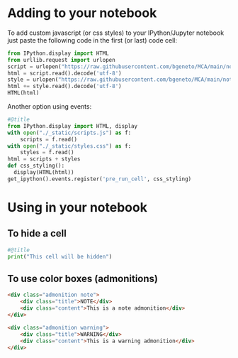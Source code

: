 # Adding to your notebook

To add custom javascript (or css styles) to your IPython/Jupyter notebook just paste the following code in the first (or last) code cell:

```python
from IPython.display import HTML
from urllib.request import urlopen
script = urlopen("https://raw.githubusercontent.com/bgeneto/MCA/main/notebooks/_static/scripts.js")
html = script.read().decode('utf-8')
style = urlopen("https://raw.githubusercontent.com/bgeneto/MCA/main/notebooks/_static/styles.css")
html += style.read().decode('utf-8')
HTML(html)
```

Another option using events:

```python
#@title
from IPython.display import HTML, display
with open("./_static/scripts.js") as f:
    scripts = f.read()
with open("./_static/styles.css") as f:
    styles = f.read()
html = scripts + styles
def css_styling():
  display(HTML(html))
get_ipython().events.register('pre_run_cell', css_styling)
```

# Using in your notebook

## To hide a cell 

```python
#@title
print("This cell will be hidden")
```

## To use color boxes (admonitions)

```html
<div class="admonition note">
    <div class="title">NOTE</div>
    <div class="content">This is a note admonition</div>
</div>

<div class="admonition warning">
    <div class="title">WARNING</div>
    <div class="content">This is a warning admonition</div>
</div>
```
